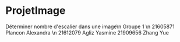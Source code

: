 # ProjetImage
Déterminer nombre d'escalier dans une image\n
Groupe 1 \n
21605871 Plancon Alexandra \n
21612079 Agliz Yasmine
21909656 Zhang Yue
